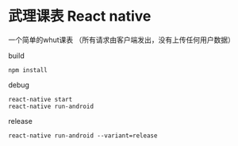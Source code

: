 # 武理课表 React native

一个简单的whut课表 （所有请求由客户端发出，没有上传任何用户数据）

build

```
npm install
```

debug 

```
react-native start 
react-native run-android
```

release

```
react-native run-android --variant=release
```
